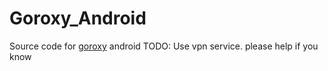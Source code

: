 # Goroxy_Android
Source code for <a href="https://github.com/khordady/goroxy">goroxy</a> android
TODO: Use vpn service. please help if you know
